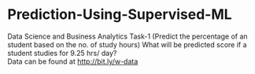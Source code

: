 # Prediction-Using-Supervised-ML
Data Science and Business Analytics Task-1 (Predict the percentage of an student based on the no. of study hours) 
What will be predicted score if a student studies for 9.25 hrs/ day?  
Data can be found at http://bit.ly/w-data
